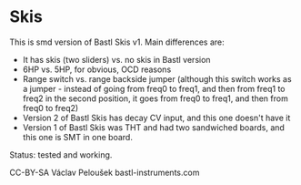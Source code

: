 # Skis

This is smd version of Bastl Skis v1. Main differences are:

* It has skis (two sliders) vs. no skis in Bastl version
* 6HP vs. 5HP, for obvious, OCD reasons
* Range switch vs. range backside jumper (although this switch works as a jumper - instead of going from freq0 to freq1, and then from freq1 to freq2 in the second position, it goes from freq0 to freq1, and then from freq0 to freq2)
* Version 2 of Bastl Skis has decay CV input, and this one doesn't have it
* Version 1 of Bastl Skis was THT and had two sandwiched boards, and this one is SMT in one board.

Status: tested and working.

CC-BY-SA
Václav Peloušek
bastl-instruments.com
